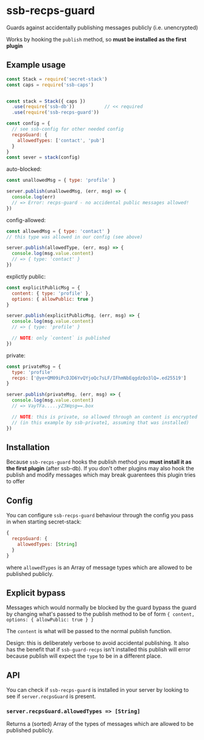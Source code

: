 # ssb-recps-guard

Guards against accidentally publishing messages publicly (i.e. unencrypted)

Works by hooking the `publish` method, so **must be installed as the first plugin**


## Example usage

```js
const Stack = require('secret-stack')
const caps = require('ssb-caps')


const stack = Stack({ caps })
  .use(require('ssb-db'))           // << required
  .use(require('ssb-recps-guard'))

const config = {
  // see ssb-config for other needed config
  recpsGuard: {
    allowedTypes: ['contact', 'pub']
  }
}
const sever = stack(config)
```

auto-blocked:
```js
const unallowedMsg = { type: 'profile' }

server.publish(unallowedMsg, (err, msg) => {
  console.log(err)
  // => Error: recps-guard - no accidental public messages allowed!
})
```

config-allowed:
```js
const allowedMsg = { type: 'contact' }
// this type was allowed in our config (see above)

server.publish(allowedType, (err, msg) => {
  console.log(msg.value.content)
  // => { type: 'contact' }
})
```

explictly public:
```js
const explicitPublicMsg = {
  content: { type: 'profile' },
  options: { allowPublic: true }
}

server.publish(explicitPublicMsg, (err, msg) => {
  console.log(msg.value.content)
  // => { type: 'profile' }

  // NOTE: only `content` is published
})
```

private: 
```js
const privateMsg = {
  type: 'profile'
  recps: ['@ye+QM09iPcDJD6YvQYjoQc7sLF/IFhmNbEqgdzQo3lQ=.ed25519']
}

server.publish(privateMsg, (err, msg) => {
  console.log(msg.value.content)
  // => VayTFa.....yZ3Wqsg==.box

  // NOTE: this is private, so allowed through an content is encrypted
  // (in this example by ssb-private1, assuming that was installed)
})
```

## Installation

Because `ssb-recps-guard` hooks the publish method you **must install it as the first plugin** (after ssb-db).
If you don't other plugins may also hook the publish and modify messages
which may break guarentees this plugin tries to offer

## Config

You can configure `ssb-recps-guard` behaviour through the config you pass in
when starting secret-stack:

```js
{
  recpsGuard: {
    allowedTypes: [String]
  }
}
```

where `allowedTypes` is an Array of message types which are allowed to be published publicly.


## Explicit bypass

Messages which would normally be blocked by the guard  bypass the guard by changing what's passed to the
publish method to be of form `{ content, options: { allowPublic: true } }` 

The `content` is what will be passed to the normal publish function.

Design: this is deliberately verbose to avoid accidental publishing.
It also has the benefit that if `ssb-guard-recps` isn't installed this publish will error because publish
will expect the `type` to be in a different place.

## API

You can check if `ssb-recps-guard` is installed in your server by looking to
see if `server.recpsGuard` is present.

### `server.recpsGuard.allowedTypes => [String]`

Returns a (sorted) Array of the types of messages which are allowed to be
published publicly.
